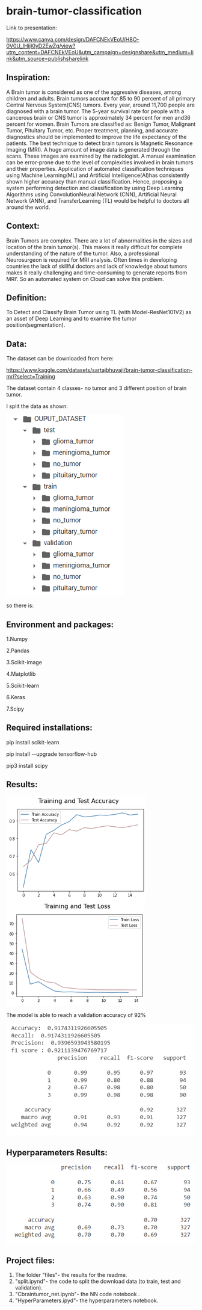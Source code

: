 # brain-tumor-classification
Link to presentation:

https://www.canva.com/design/DAFCNEkVEoU/H8O-0V0U_IHijKlyD2EwZg/view?utm_content=DAFCNEkVEoU&utm_campaign=designshare&utm_medium=link&utm_source=publishsharelink
## Inspiration:
A Brain tumor is considered as one of the aggressive diseases, among children and adults. Brain tumors account for 85 to 90 percent of all primary Central Nervous System(CNS) tumors. Every year, around 11,700 people are diagnosed with a brain tumor. The 5-year survival rate for people with a cancerous brain or CNS tumor is approximately 34 percent for men and36 percent for women. Brain Tumors are classified as: Benign Tumor, Malignant Tumor, Pituitary Tumor, etc. Proper treatment, planning, and accurate diagnostics should be implemented to improve the life expectancy of the patients. The best technique to detect brain tumors is Magnetic Resonance Imaging (MRI). A huge amount of image data is generated through the scans. These images are examined by the radiologist. A manual examination can be error-prone due to the level of complexities involved in brain tumors and their properties.
Application of automated classification techniques using Machine Learning(ML) and Artificial Intelligence(AI)has consistently shown higher accuracy than manual classification. Hence, proposing a system performing detection and classification by using Deep Learning Algorithms using ConvolutionNeural Network (CNN), Artificial Neural Network (ANN), and TransferLearning (TL) would be helpful to doctors all around the world.

## Context:
Brain Tumors are complex. There are a lot of abnormalities in the sizes and location of the brain tumor(s). This makes it really difficult for complete understanding of the nature of the tumor. Also, a professional Neurosurgeon is required for MRI analysis. Often times in developing countries the lack of skillful doctors and lack of knowledge about tumors makes it really challenging and time-consuming to generate reports from MRI’. So an automated system on Cloud can solve this problem.

## Definition:
To Detect and Classify Brain Tumor using TL (with Model-ResNet101V2) as an asset of Deep Learning and to examine the tumor position(segmentation).

## Data:
The dataset can be downloaded from here:

https://www.kaggle.com/datasets/sartajbhuvaji/brain-tumor-classification-mri?select=Training

The dataset contain 4 classes- no tumor and 3 different position of brain tumor.

I split the data as shown:

![](files/split.png)

so there is:


## Environment and packages:
1.Numpy

2.Pandas

3.Scikit-image

4.Matplotlib

5.Scikit-learn

6.Keras

7.Scipy

## Required installations:
pip install scikit-learn

pip install --upgrade tensorflow-hub

pip3 install scipy 

## Results:
![](files/res2.png)![](files/res1.png)

The model is able to reach a validation accuracy of 92%

![](files/res3.png) 

## Hyperparameters Results:
![](files/hyper.png) 


## Project files:
1. The folder "files"- the results for the readme.
2. "split.ipynd"- the code to split the download data (to train, test and validation).
3. "Cbraintumor_net.ipynb"- the NN code notebook .
4. "HyperParameters.ipyd"- the hyperparameters notebook.

